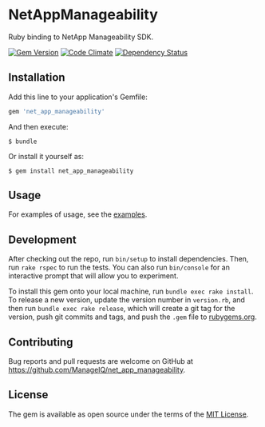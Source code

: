 # NetAppManageability

Ruby binding to NetApp Manageability SDK.

[![Gem Version](https://badge.fury.io/rb/net_app_manageability.svg)](http://badge.fury.io/rb/net_app_manageability)
[![Code Climate](http://img.shields.io/codeclimate/github/ManageIQ/net_app_manageability.svg)](https://codeclimate.com/github/ManageIQ/net_app_manageability)
[![Dependency Status](https://gemnasium.com/ManageIQ/net_app_manageability.svg)](https://gemnasium.com/ManageIQ/net_app_manageability)

## Installation

Add this line to your application's Gemfile:

```ruby
gem 'net_app_manageability'
```

And then execute:

    $ bundle

Or install it yourself as:

    $ gem install net_app_manageability

## Usage

For examples of usage, see the [examples](examples).

## Development

After checking out the repo, run `bin/setup` to install dependencies. Then, run `rake rspec` to run the tests. You can also run `bin/console` for an interactive prompt that will allow you to experiment.

To install this gem onto your local machine, run `bundle exec rake install`. To release a new version, update the version number in `version.rb`, and then run `bundle exec rake release`, which will create a git tag for the version, push git commits and tags, and push the `.gem` file to [rubygems.org](https://rubygems.org).

## Contributing

Bug reports and pull requests are welcome on GitHub at https://github.com/ManageIQ/net_app_manageability.

## License

The gem is available as open source under the terms of the [MIT License](http://opensource.org/licenses/MIT).

